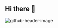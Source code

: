 ## Hi there 👋
![github-header-image](https://github.com/user-attachments/assets/4ad72b9b-a8a7-4be2-afbc-9355b979b6e5)

<!--
**oskarbukovsky/oskarbukovsky** is a ✨ _special_ ✨ repository because its `README.md` (this file) appears on your GitHub profile.

Here are some ideas to get you started:

- 🔭 I’m currently working on ...
- 🌱 I’m currently learning ...
- 👯 I’m looking to collaborate on ...
- 🤔 I’m looking for help with ...
- 💬 Ask me about ...
- 📫 How to reach me: ...
- 😄 Pronouns: ...
- ⚡ Fun fact: ...
-->
